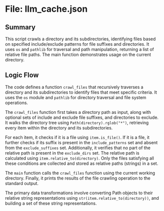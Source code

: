 # File: llm_cache.json

## Summary

This script crawls a directory and its subdirectories, identifying files based on specified include/exclude patterns for file suffixes and directories. It uses `os` and `pathlib` for traversal and path manipulation, returning a list of relative file paths. The main function demonstrates usage on the current directory.

## Logic Flow

The code defines a function `crawl_files` that recursively traverses a directory and its subdirectories to identify files that meet specific criteria. It uses the `os` module and `pathlib` for directory traversal and file system operations.

The `crawl_files` function first takes a directory path as input, along with optional sets of include and exclude file suffixes, and directories to exclude. It walks the directory tree using `Path(directory).rglob("*")`, retrieving every item within the directory and its subdirectories.

For each item, it checks if it is a file using `item.is_file()`. If it is a file, it further checks if its suffix is present in the `include_patterns` set and absent from the `exclude_suffixes` set. Additionally, it verifies that no part of the relative path is present in the `exclude_dirs` set. The relative path is calculated using `item.relative_to(directory)`. Only the files satisfying all these conditions are collected and stored as relative paths (strings) in a set.

The `main` function calls the `crawl_files` function using the current working directory. Finally, it prints the results of the file crawling operation to the standard output.

The primary data transformations involve converting Path objects to their relative string representations using `str(item.relative_to(directory))`, and building a set of these string representations.

